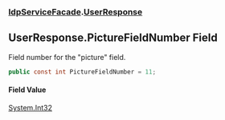 ### [IdpServiceFacade](../index.md 'IdpServiceFacade').[UserResponse](index.md 'IdpServiceFacade\.UserResponse')

## UserResponse\.PictureFieldNumber Field

Field number for the "picture" field\.

```csharp
public const int PictureFieldNumber = 11;
```

#### Field Value
[System\.Int32](https://learn.microsoft.com/en-us/dotnet/api/system.int32 'System\.Int32')